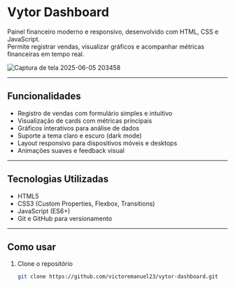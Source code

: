 # Vytor Dashboard

Painel financeiro moderno e responsivo, desenvolvido com HTML, CSS e JavaScript.  
Permite registrar vendas, visualizar gráficos e acompanhar métricas financeiras em tempo real.







![Captura de tela 2025-06-05 203458](https://github.com/user-attachments/assets/5808247d-f010-4c9c-b7e3-b264aac6fc0e)










---

## Funcionalidades

- Registro de vendas com formulário simples e intuitivo
- Visualização de cards com métricas principais
- Gráficos interativos para análise de dados
- Suporte a tema claro e escuro (dark mode)
- Layout responsivo para dispositivos móveis e desktops
- Animações suaves e feedback visual

---

## Tecnologias Utilizadas

- HTML5
- CSS3 (Custom Properties, Flexbox, Transitions)
- JavaScript (ES6+)
- Git e GitHub para versionamento

---

## Como usar

1. Clone o repositório  
   ```bash
   git clone https://github.com/victoremanuel23/vytor-dashboard.git
